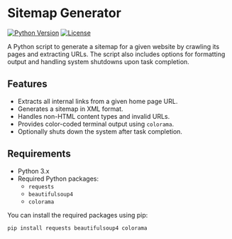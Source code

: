 # Sitemap Generator

[![Python Version](https://img.shields.io/badge/python-3.x-blue.svg)](https://www.python.org/)
[![License](https://img.shields.io/badge/license-Apache%202.0-green.svg)](LICENSE)

A Python script to generate a sitemap for a given website by crawling its pages and extracting URLs. The script also includes options for formatting output and handling system shutdowns upon task completion.

## Features

- Extracts all internal links from a given home page URL.
- Generates a sitemap in XML format.
- Handles non-HTML content types and invalid URLs.
- Provides color-coded terminal output using `colorama`.
- Optionally shuts down the system after task completion.

## Requirements

- Python 3.x
- Required Python packages:
  - `requests`
  - `beautifulsoup4`
  - `colorama`

You can install the required packages using pip:

```bash
pip install requests beautifulsoup4 colorama
```
